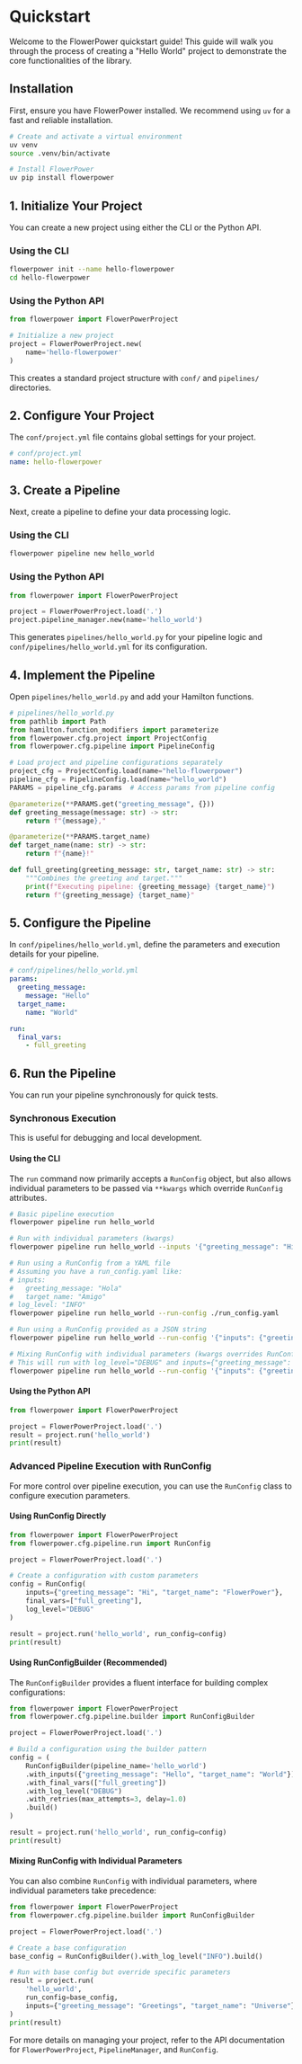 # Quickstart

Welcome to the FlowerPower quickstart guide! This guide will walk you through the process of creating a "Hello World" project to demonstrate the core functionalities of the library.

## Installation

First, ensure you have FlowerPower installed. We recommend using `uv` for a fast and reliable installation.

```bash
# Create and activate a virtual environment
uv venv
source .venv/bin/activate

# Install FlowerPower
uv pip install flowerpower
```

## 1. Initialize Your Project

You can create a new project using either the CLI or the Python API.

### Using the CLI

```bash
flowerpower init --name hello-flowerpower
cd hello-flowerpower
```

### Using the Python API

```python
from flowerpower import FlowerPowerProject

# Initialize a new project
project = FlowerPowerProject.new(
    name='hello-flowerpower'
)
```

This creates a standard project structure with `conf/` and `pipelines/` directories.

## 2. Configure Your Project

The `conf/project.yml` file contains global settings for your project.

```yaml
# conf/project.yml
name: hello-flowerpower
```

## 3. Create a Pipeline

Next, create a pipeline to define your data processing logic.

### Using the CLI

```bash
flowerpower pipeline new hello_world
```

### Using the Python API

```python
from flowerpower import FlowerPowerProject

project = FlowerPowerProject.load('.')
project.pipeline_manager.new(name='hello_world')
```

This generates `pipelines/hello_world.py` for your pipeline logic and `conf/pipelines/hello_world.yml` for its configuration.

## 4. Implement the Pipeline

Open `pipelines/hello_world.py` and add your Hamilton functions.

```python
# pipelines/hello_world.py
from pathlib import Path
from hamilton.function_modifiers import parameterize
from flowerpower.cfg.project import ProjectConfig
from flowerpower.cfg.pipeline import PipelineConfig

# Load project and pipeline configurations separately
project_cfg = ProjectConfig.load(name="hello-flowerpower")
pipeline_cfg = PipelineConfig.load(name="hello_world")
PARAMS = pipeline_cfg.params  # Access params from pipeline config

@parameterize(**PARAMS.get("greeting_message", {}))
def greeting_message(message: str) -> str:
    return f"{message},"

@parameterize(**PARAMS.target_name)
def target_name(name: str) -> str:
    return f"{name}!"

def full_greeting(greeting_message: str, target_name: str) -> str:
    """Combines the greeting and target."""
    print(f"Executing pipeline: {greeting_message} {target_name}")
    return f"{greeting_message} {target_name}"
```

## 5. Configure the Pipeline

In `conf/pipelines/hello_world.yml`, define the parameters and execution details for your pipeline.

```yaml
# conf/pipelines/hello_world.yml
params:
  greeting_message:
    message: "Hello"
  target_name:
    name: "World"

run:
  final_vars:
    - full_greeting

```

## 6. Run the Pipeline

You can run your pipeline synchronously for quick tests.

### Synchronous Execution

This is useful for debugging and local development.

#### Using the CLI

The `run` command now primarily accepts a `RunConfig` object, but also allows individual parameters to be passed via `**kwargs` which override `RunConfig` attributes.

```bash
# Basic pipeline execution
flowerpower pipeline run hello_world

# Run with individual parameters (kwargs)
flowerpower pipeline run hello_world --inputs '{"greeting_message": "Hi", "target_name": "FlowerPower"}' --final-vars '["full_greeting"]' --log-level DEBUG

# Run using a RunConfig from a YAML file
# Assuming you have a run_config.yaml like:
# inputs:
#   greeting_message: "Hola"
#   target_name: "Amigo"
# log_level: "INFO"
flowerpower pipeline run hello_world --run-config ./run_config.yaml

# Run using a RunConfig provided as a JSON string
flowerpower pipeline run hello_world --run-config '{"inputs": {"greeting_message": "Bonjour", "target_name": "Monde"}, "log_level": "INFO"}'

# Mixing RunConfig with individual parameters (kwargs overrides RunConfig)
# This will run with log_level="DEBUG" and inputs={"greeting_message": "Howdy", "target_name": "Partner"}
flowerpower pipeline run hello_world --run-config '{"inputs": {"greeting_message": "Original", "target_name": "Value"}, "log_level": "INFO"}' --inputs '{"greeting_message": "Howdy", "target_name": "Partner"}' --log-level DEBUG
```

#### Using the Python API

```python
from flowerpower import FlowerPowerProject

project = FlowerPowerProject.load('.')
result = project.run('hello_world')
print(result)
```

### Advanced Pipeline Execution with RunConfig

For more control over pipeline execution, you can use the `RunConfig` class to configure execution parameters.

#### Using RunConfig Directly

```python
from flowerpower import FlowerPowerProject
from flowerpower.cfg.pipeline.run import RunConfig

project = FlowerPowerProject.load('.')

# Create a configuration with custom parameters
config = RunConfig(
    inputs={"greeting_message": "Hi", "target_name": "FlowerPower"},
    final_vars=["full_greeting"],
    log_level="DEBUG"
)

result = project.run('hello_world', run_config=config)
print(result)
```

#### Using RunConfigBuilder (Recommended)

The `RunConfigBuilder` provides a fluent interface for building complex configurations:

```python
from flowerpower import FlowerPowerProject
from flowerpower.cfg.pipeline.builder import RunConfigBuilder

project = FlowerPowerProject.load('.')

# Build a configuration using the builder pattern
config = (
    RunConfigBuilder(pipeline_name='hello_world')
    .with_inputs({"greeting_message": "Hello", "target_name": "World"})
    .with_final_vars(["full_greeting"])
    .with_log_level("DEBUG")
    .with_retries(max_attempts=3, delay=1.0)
    .build()
)

result = project.run('hello_world', run_config=config)
print(result)
```

#### Mixing RunConfig with Individual Parameters

You can also combine `RunConfig` with individual parameters, where individual parameters take precedence:

```python
from flowerpower import FlowerPowerProject
from flowerpower.cfg.pipeline.builder import RunConfigBuilder

project = FlowerPowerProject.load('.')

# Create a base configuration
base_config = RunConfigBuilder().with_log_level("INFO").build()

# Run with base config but override specific parameters
result = project.run(
    'hello_world',
    run_config=base_config,
    inputs={"greeting_message": "Greetings", "target_name": "Universe"}
)
print(result)
```

For more details on managing your project, refer to the API documentation for `FlowerPowerProject`, `PipelineManager`, and `RunConfig`.
